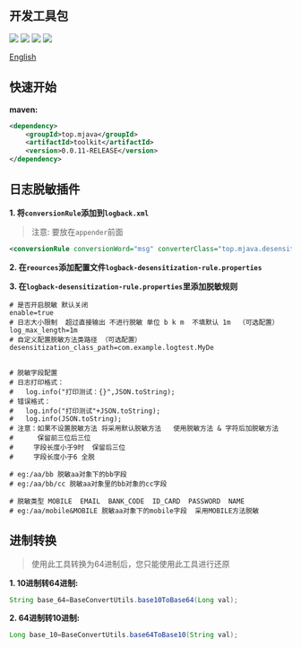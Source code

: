 ## 开发工具包
![](https://img.shields.io/badge/%E5%B7%A5%E5%85%B7%E5%8C%85-Tool-orange) 
![](https://img.shields.io/badge/%E6%97%A5%E5%BF%97-Logback-red) 
![](https://img.shields.io/badge/%E8%BF%9B%E5%88%B6%E8%BD%AC%E6%8D%A2-BaseConversion-green) 
![](https://img.shields.io/badge/%E9%9B%AA%E8%8A%B1%E7%AE%97%E6%B3%95-SnowFlake-blue)

[English](https://github.com/GreyCode9/toolkit/blob/master/README.md)

## 快速开始
**maven:**
```xml
<dependency>
    <groupId>top.mjava</groupId>
    <artifactId>toolkit</artifactId>
    <version>0.0.11-RELEASE</version>
</dependency>
```

## 日志脱敏插件
**1. 将`conversionRule`添加到`logback.xml`**
> 注意: 要放在`appender`前面
```xml
<conversionRule conversionWord="msg" converterClass="top.mjava.desensitization.TopLogMsgConvert"/>
```
**2. 在`reources`添加配置文件`logback-desensitization-rule.properties`**

**3. 在`logback-desensitization-rule.properties`里添加脱敏规则**
```properties
# 是否开启脱敏 默认关闭
enable=true
# 日志大小限制  超过直接输出 不进行脱敏 单位 b k m  不填默认 1m  （可选配置）
log_max_length=1m
# 自定义配置脱敏方法类路径 （可选配置）
desensitization_class_path=com.example.logtest.MyDe


# 脱敏字段配置 
# 日志打印格式： 
#   log.info("打印测试：{}",JSON.toString);
# 错误格式：
#   log.info("打印测试"+JSON.toString);
#   log.info(JSON.toString);
# 注意：如果不设置脱敏方法 将采用默认脱敏方法   使用脱敏方法 & 字符后加脱敏方法
#      保留前三位后三位
#     字段长度小于9时  保留后三位
#     字段长度小于6 全脱

# eg:/aa/bb 脱敏aa对象下的bb字段
# eg:/aa/bb/cc 脱敏aa对象里的bb对象的cc字段

# 脱敏类型 MOBILE  EMAIL  BANK_CODE  ID_CARD  PASSWORD  NAME  
# eg:/aa/mobile&MOBILE 脱敏aa对象下的mobile字段  采用MOBILE方法脱敏

```

## 进制转换
> 使用此工具转换为64进制后，您只能使用此工具进行还原

**1. 10进制转64进制:**
```java
String base_64=BaseConvertUtils.base10ToBase64(Long val);
```
**2. 64进制转10进制:**
```java
Long base_10=BaseConvertUtils.base64ToBase10(String val);
```
